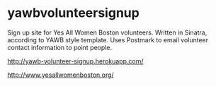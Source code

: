 yawbvolunteersignup
===================

Sign up site for Yes All Women Boston volunteers. Written in Sinatra, according to YAWB style template. Uses Postmark to email volunteer contact information to point people. 

http://yawb-volunteer-signup.herokuapp.com/

http://www.yesallwomenboston.org/
